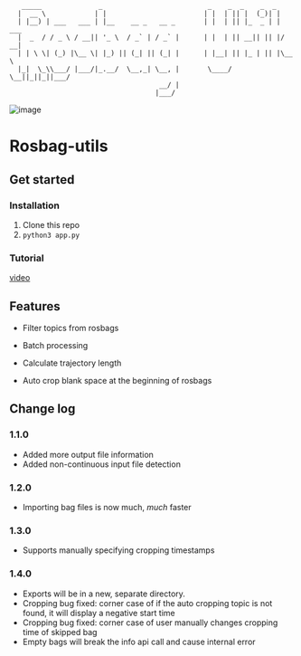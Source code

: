 ```
   _____              _                          _    _  _    _  _
  |  __ \            | |                        | |  | || |  (_)| |
  | |__) | ___   ___ | |__    __ _   __ _       | |  | || |_  _ | | ___
  |  _  / / _ \ / __|| '_ \  / _` | / _` |      | |  | || __|| || |/ __|
  | | \ \| (_) |\__ \| |_) || (_| || (_| |      | |__| || |_ | || |\__ \
  |_|  \_\\___/ |___/|_.__/  \__,_| \__, |       \____/  \__||_||_||___/
                                     __/ |
                                    |___/
```

![image](https://user-images.githubusercontent.com/33432158/177209138-464c6e66-9022-4b29-a144-82997ce2c797.png)

# Rosbag-utils

## Get started

### Installation

1. Clone this repo
2. `python3 app.py`

### Tutorial

[video](https://drive.google.com/file/d/1CQdt6Wb7p-Y6IWatlXA0cpNmh8SU0kE1/view?usp=sharing)

## Features

-   Filter topics from rosbags

-   Batch processing

-   Calculate trajectory length

-   Auto crop blank space at the beginning of rosbags

## Change log

### 1.1.0

-   Added more output file information
-   Added non-continuous input file detection

### 1.2.0

-   Importing bag files is now much, _much_ faster

### 1.3.0

-   Supports manually specifying cropping timestamps


### 1.4.0

- Exports will be in a new, separate directory.
- Cropping bug fixed: corner case of if the auto cropping topic is not found, it will display a negative start time
- Cropping bug fixed: corner case of user manually changes cropping time of skipped bag
- Empty bags will break the info api call and cause internal error